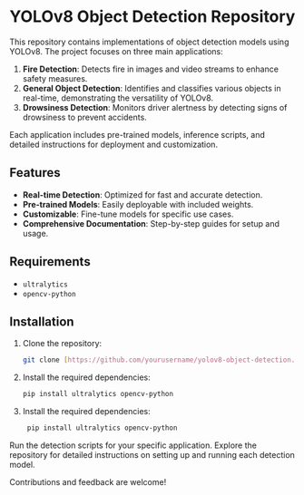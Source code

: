 # YOLOv8 Object Detection Repository

This repository contains implementations of object detection models using YOLOv8. The project focuses on three main applications:

1. **Fire Detection**: Detects fire in images and video streams to enhance safety measures.
2. **General Object Detection**: Identifies and classifies various objects in real-time, demonstrating the versatility of YOLOv8.
3. **Drowsiness Detection**: Monitors driver alertness by detecting signs of drowsiness to prevent accidents.

Each application includes pre-trained models, inference scripts, and detailed instructions for deployment and customization.

## Features

- **Real-time Detection**: Optimized for fast and accurate detection.
- **Pre-trained Models**: Easily deployable with included weights.
- **Customizable**: Fine-tune models for specific use cases.
- **Comprehensive Documentation**: Step-by-step guides for setup and usage.

## Requirements

- `ultralytics`
- `opencv-python`

## Installation

1. Clone the repository:
   ```bash
   git clone [https://github.com/yourusername/yolov8-object-detection.git](https://github.com/TonyTech404/Object-Detection.git)
2. Install the required dependencies:
   ```bash
   pip install ultralytics opencv-python
3. Install the required dependencies:
   ```bash
    pip install ultralytics opencv-python

Run the detection scripts for your specific application. Explore the repository for detailed instructions on setting up and running each detection model.

Contributions and feedback are welcome!




